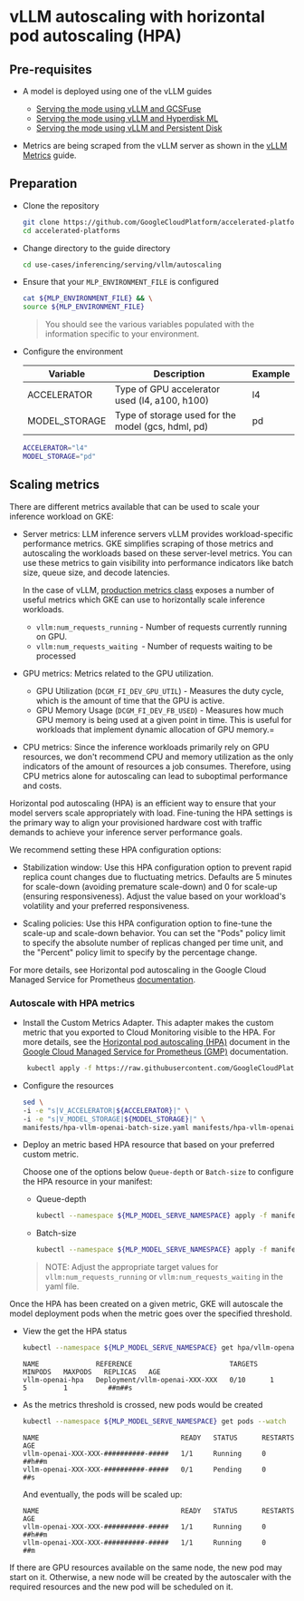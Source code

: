 # vLLM autoscaling with horizontal pod autoscaling (HPA)

## Pre-requisites

- A model is deployed using one of the vLLM guides

  - [Serving the mode using vLLM and GCSFuse](/use-cases/inferencing/serving/vllm/gcsfuse/README.md)
  - [Serving the mode using vLLM and Hyperdisk ML](/use-cases/inferencing/serving/vllm/hyperdisk-ml/README.md)
  - [Serving the mode using vLLM and Persistent Disk](/use-cases/inferencing/serving/vllm/persistent-disk/README.md)

- Metrics are being scraped from the vLLM server as shown in the [vLLM Metrics](/use-cases/inferencing/serving/vllm/metrics/README.md) guide.

## Preparation

- Clone the repository

  ```sh
  git clone https://github.com/GoogleCloudPlatform/accelerated-platforms && \
  cd accelerated-platforms
  ```

- Change directory to the guide directory

  ```sh
  cd use-cases/inferencing/serving/vllm/autoscaling
  ```

- Ensure that your `MLP_ENVIRONMENT_FILE` is configured

  ```sh
  cat ${MLP_ENVIRONMENT_FILE} && \
  source ${MLP_ENVIRONMENT_FILE}
  ```

  > You should see the various variables populated with the information specific to your environment.

- Configure the environment

  | Variable      | Description                                        | Example |
  | ------------- | -------------------------------------------------- | ------- |
  | ACCELERATOR   | Type of GPU accelerator used (l4, a100, h100)      | l4      |
  | MODEL_STORAGE | Type of storage used for the model (gcs, hdml, pd) | pd      |

  ```sh
  ACCELERATOR="l4"
  MODEL_STORAGE="pd"
  ```

## Scaling metrics

There are different metrics available that can be used to scale your inference workload on GKE:

- Server metrics: LLM inference servers vLLM provides workload-specific
  performance metrics. GKE simplifies scraping of those metrics and autoscaling
  the workloads based on these server-level metrics. You can use these metrics to
  gain visibility into performance indicators like batch size, queue size, and
  decode latencies.

  In the case of vLLM, [production metrics class](https://docs.vllm.ai/en/latest/serving/metrics.html)
  exposes a number of useful metrics which GKE can use to horizontally scale
  inference workloads.

  - `vllm:num_requests_running` - Number of requests currently running on GPU.
  - `vllm:num_requests_waiting `- Number of requests waiting to be processed

- GPU metrics: Metrics related to the GPU utilization.

  - GPU Utilization (`DCGM_FI_DEV_GPU_UTIL`) - Measures the duty cycle, which is the
    amount of time that the GPU is active.
  - GPU Memory Usage (`DCGM_FI_DEV_FB_USED`) - Measures how much GPU memory is being
    used at a given point in time. This is useful for workloads that implement
    dynamic allocation of GPU memory.=

- CPU metrics: Since the inference workloads primarily rely on GPU resources,
  we don't recommend CPU and memory utilization as the only indicators of the
  amount of resources a job consumes. Therefore, using CPU metrics alone for
  autoscaling can lead to suboptimal performance and costs.

Horizontal pod autoscaling (HPA) is an efficient way to ensure that your model servers scale appropriately
with load. Fine-tuning the HPA settings is the primary way to align your
provisioned hardware cost with traffic demands to achieve your inference server
performance goals.

We recommend setting these HPA configuration options:

- Stabilization window: Use this HPA configuration option to prevent rapid
  replica count changes due to fluctuating metrics. Defaults are 5 minutes for
  scale-down (avoiding premature scale-down) and 0 for scale-up (ensuring responsiveness).
  Adjust the value based on your workload's volatility and your preferred responsiveness.

- Scaling policies: Use this HPA configuration option to fine-tune the scale-up
  and scale-down behavior. You can set the "Pods" policy limit to specify the
  absolute number of replicas changed per time unit, and the "Percent" policy
  limit to specify by the percentage change.

For more details, see Horizontal pod autoscaling in the Google Cloud Managed
Service for Prometheus [documentation](https://cloud.google.com/kubernetes-engine/docs/horizontal-pod-autoscaling).

### Autoscale with HPA metrics

- Install the Custom Metrics Adapter. This adapter makes the custom metric that you
  exported to Cloud Monitoring visible to the HPA. For more details, see the [Horizontal pod autoscaling (HPA)](https://cloud.google.com/stackdriver/docs/managed-prometheus/hpa)
  document in the [Google Cloud Managed Service for Prometheus (GMP)](https://cloud.google.com/stackdriver/docs/managed-prometheus) documentation.

  ```sh
   kubectl apply -f https://raw.githubusercontent.com/GoogleCloudPlatform/k8s-stackdriver/master/custom-metrics-stackdriver-adapter/deploy/production/adapter_new_resource_model.yaml
  ```

- Configure the resources

  ```sh
  sed \
  -i -e "s|V_ACCELERATOR|${ACCELERATOR}|" \
  -i -e "s|V_MODEL_STORAGE|${MODEL_STORAGE}|" \
  manifests/hpa-vllm-openai-batch-size.yaml manifests/hpa-vllm-openai-queue-size.yaml
  ```

- Deploy an metric based HPA resource that based on your preferred custom metric.

  Choose one of the options below `Queue-depth` or `Batch-size` to configure
  the HPA resource in your manifest:

  - Queue-depth

    ```sh
    kubectl --namespace ${MLP_MODEL_SERVE_NAMESPACE} apply -f manifests/hpa-vllm-openai-queue-size.yaml
    ```

  - Batch-size

    ```sh
    kubectl --namespace ${MLP_MODEL_SERVE_NAMESPACE} apply -f manifests/hpa-vllm-openai-batch-size.yaml
    ```

  > NOTE: Adjust the appropriate target values for `vllm:num_requests_running`
  > or `vllm:num_requests_waiting` in the yaml file.

Once the HPA has been created on a given metric, GKE will autoscale the model
deployment pods when the metric goes over the specified threshold.

- View the get the HPA status

  ```sh
  kubectl --namespace ${MLP_MODEL_SERVE_NAMESPACE} get hpa/vllm-openai-hpa --watch
  ```

  ```
  NAME              REFERENCE                        TARGETS   MINPODS   MAXPODS   REPLICAS   AGE
  vllm-openai-hpa   Deployment/vllm-openai-XXX-XXX   0/10      1         5         1          ##m##s
  ```

- As the metrics threshold is crossed, new pods would be created

  ```sh
  kubectl --namespace ${MLP_MODEL_SERVE_NAMESPACE} get pods --watch
  ```

  ```
  NAME                                   READY   STATUS      RESTARTS   AGE
  vllm-openai-XXX-XXX-##########-#####   1/1     Running     0          ##h##m
  vllm-openai-XXX-XXX-##########-#####   0/1     Pending     0          ##s
  ```

  And eventually, the pods will be scaled up:

  ```
  NAME                                   READY   STATUS      RESTARTS   AGE
  vllm-openai-XXX-XXX-##########-#####   1/1     Running     0          ##h##m
  vllm-openai-XXX-XXX-##########-#####   1/1     Running     0          ##m
  ```

If there are GPU resources available on the same node, the new pod may start on
it. Otherwise, a new node will be created by the autoscaler with the required
resources and the new pod will be scheduled on it.

